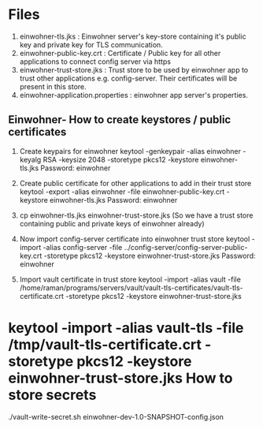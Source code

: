 Files
=====
1. einwohner-tls.jks : Einwohner server's key-store containing it's public key and private key for TLS communication.
2. einwohner-public-key.crt : Certificate / Public key for all other applications to connect config server via https
3. einwohner-trust-store.jks : Trust store to be used by einwohner app to trust other applications e.g. config-server. Their certificates will be present in this store.
4. einwohner-application.properties : einwohner app server's properties.

Einwohner- How to create keystores / public certificates
-------------------------------------------------------------
1. Create keypairs for einwohner
 keytool -genkeypair -alias einwohner -keyalg RSA -keysize 2048 -storetype pkcs12 -keystore einwohner-tls.jks
 Password: einwohner
 
2. Create public certificate for other applications to add in their trust store
 keytool -export -alias einwohner -file einwohner-public-key.crt -keystore einwohner-tls.jks
 Password: einwohner

3. cp einwohner-tls.jks einwohner-trust-store.jks (So we have a trust store containing public and private keys of einwohner already)

4. Now import config-server certificate into einwohner trust store
 keytool -import -alias config-server -file ../config-server/config-server-public-key.crt -storetype pkcs12 -keystore einwohner-trust-store.jks
 Password: einwohner

5. Import vault certificate in trust store 
  keytool -import -alias vault -file /home/raman/programs/servers/vault/vault-tls-certificates/vault-tls-certificate.crt -storetype pkcs12 -keystore einwohner-trust-store.jks

  keytool -import -alias vault-tls -file /tmp/vault-tls-certificate.crt -storetype pkcs12 -keystore einwohner-trust-store.jks
How to store secrets
====================
./vault-write-secret.sh einwohner-dev-1.0-SNAPSHOT-config.json